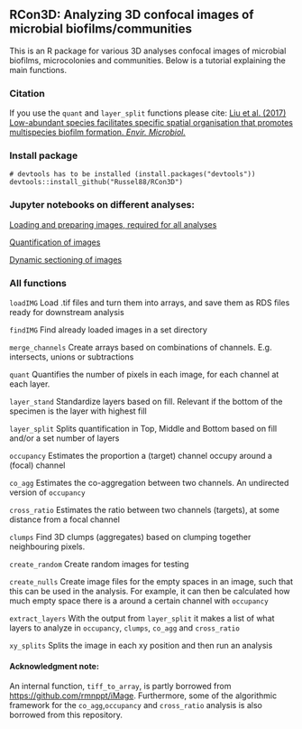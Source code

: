 RCon3D: Analyzing 3D confocal images of microbial biofilms/communities
----------------------------------------------------------------------

This is an R package for various 3D analyses confocal images of
microbial biofilms, microcolonies and communities. Below is a tutorial
explaining the main functions.

### Citation

If you use the `quant` and `layer_split` functions please cite: [Liu et
al. (2017) Low-abundant species facilitates specific spatial
organisation that promotes multispecies biofilm formation. *Envir.
Microbiol.*](http://onlinelibrary.wiley.com/doi/10.1111/1462-2920.13816/abstract)

### Install package

    # devtools has to be installed (install.packages("devtools"))
    devtools::install_github("Russel88/RCon3D")

### Jupyter notebooks on different analyses:

[Loading and preparing images, required for all
analyses](https://github.com/Russel88/RCon3D/blob/master/Notebooks/Loading.ipynb)

[Quantification of
images](https://github.com/Russel88/RCon3D/blob/master/Notebooks/Quant.ipynb)

[Dynamic sectioning of
images](https://github.com/Russel88/RCon3D/blob/master/Notebooks/Section.ipynb)

### All functions

`loadIMG` Load .tif files and turn them into arrays, and save them as
RDS files ready for downstream analysis

`findIMG` Find already loaded images in a set directory

`merge_channels` Create arrays based on combinations of channels. E.g.
intersects, unions or subtractions

`quant` Quantifies the number of pixels in each image, for each channel
at each layer.

`layer_stand` Standardize layers based on fill. Relevant if the bottom
of the specimen is the layer with highest fill

`layer_split` Splits quantification in Top, Middle and Bottom based on
fill and/or a set number of layers

`occupancy` Estimates the proportion a (target) channel occupy around a
(focal) channel

`co_agg` Estimates the co-aggregation between two channels. An
undirected version of `occupancy`

`cross_ratio` Estimates the ratio between two channels (targets), at
some distance from a focal channel

`clumps` Find 3D clumps (aggregates) based on clumping together
neighbouring pixels.

`create_random` Create random images for testing

`create_nulls` Create image files for the empty spaces in an image, such
that this can be used in the analysis. For example, it can then be
calculated how much empty space there is a around a certain channel with
`occupancy`

`extract_layers` With the output from `layer_split` it makes a list of
what layers to analyze in `occupancy`, `clumps`, `co_agg` and
`cross_ratio`

`xy_splits` Splits the image in each xy position and then run an
analysis

#### Acknowledgment note:

An internal function, `tiff_to_array`, is partly borrowed from
<https://github.com/rmnppt/iMage>. Furthermore, some of the algorithmic
framework for the `co_agg`,`occupancy` and `cross_ratio` analysis is
also borrowed from this repository.
